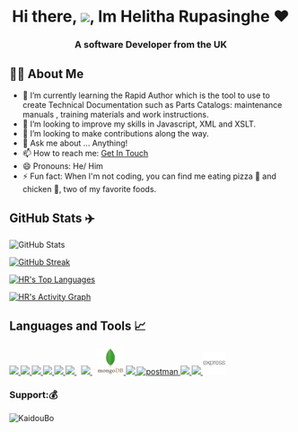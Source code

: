 <h1 align="center">Hi there, <img src="https://raw.githubusercontent.com/MartinHeinz/MartinHeinz/master/wave.gif" width="30px">, Im Helitha Rupasinghe ❤️ </h1>
<h3 align="center">A software Developer from the UK</h3>


## 🙋‍♂️ About Me 

<!-- - 🔭 I’m currently working on  -->
- 🌱 I’m currently learning the Rapid Author which is the tool to use to create Technical Documentation such as Parts Catalogs: maintenance manuals , training materials and work instructions. 
- 👯 I’m looking to improve my skills in Javascript, XML and XSLT. 
- 🤔 I’m looking to make contributions along the way. 
- 💬 Ask me about ... Anything! 
- 📫 How to reach me: [Get In Touch](providedByGatsby@outlook.com)
- 😄 Pronouns: He/ Him
- ⚡ Fun fact: When I'm not coding, you can find me eating pizza 🍕 and chicken 🍗, two of my favorite foods.


<!-- GitHub links--> 
## GitHub Stats ✈️
![GitHub Stats](https://github-readme-stats.vercel.app/api?username=JavascriptDon&theme=tokyonight)

[![GitHub Streak](https://github-readme-streak-stats.herokuapp.com?user=JavascriptDon&theme=tokyonight_duo&date_format=M%20j%5B%2C%20Y%5D)](https://git.io/streak-stats)

<!-- Language stat-->
<a href="https://github.com/JavascriptDon/github-readme-stats"><img alt="HR's Top Languages" src="https://github-readme-stats.vercel.app/api/top-langs/?username=JavascriptDon&langs_count=8&count_private=true&layout=compact&theme=react&hide_border=true&bg_color=0D1117" /></a>

<!-- Contribution stat-->
<a href="https://github.com/JavascriptDon/github-readme-activity-graph"><img alt="HR's Activity Graph" src="https://activity-graph.herokuapp.com/graph?username=JavascriptDon&bg_color=0D1117&color=5BCDEC&line=5BCDEC&point=FFFFFF&hide_border=true" /></a>


## Languages and Tools 📈

<p align="left"> 
    <a href="https://www.w3.org/html/" target="_blank"> <img src="https://img.icons8.com/color/48/000000/html-5.png"/> </a> 
    <a href="https://www.w3schools.com/css/" target="_blank"> <img src="https://img.icons8.com/color/48/000000/css3.png"/> </a> 
    <a href="https://getbootstrap.com" target="_blank"> <img src="https://img.icons8.com/color/48/000000/bootstrap.png"/> </a> 
    <a href="https://reactjs.org/" target="_blank"> <img src="https://img.icons8.com/color/48/000000/react-native.png"/> </a>
    <a href="https://developer.mozilla.org/en-US/docs/Web/JavaScript" target="_blank"> <img src="https://img.icons8.com/color/48/000000/javascript.png"/> </a> 
    <a style="padding-right:8px;" href="https://nodejs.org" target="_blank"> <img src="https://img.icons8.com/color/48/000000/nodejs.png"/> </a> 
    <a style="padding-right:8px;" href="https://www.mysql.com/" target="_blank"> <img src="https://img.icons8.com/fluent/50/000000/mysql-logo.png"/> </a>
    <a href="https://www.mongodb.com/" target="_blank"> <img src="https://raw.githubusercontent.com/devicons/devicon/master/icons/mongodb/mongodb-original-wordmark.svg" alt="mongodb" width="48" height="48"/> </a> 
    <a href="https://firebase.google.com/" target="_blank"> <img src="https://img.icons8.com/color/48/000000/firebase.png"/> </a> 
    <a href="https://postman.com" target="_blank"> <img src="https://www.vectorlogo.zone/logos/getpostman/getpostman-icon.svg" alt="postman" width="45" height="45"/> </a>   
    <a href="https://git-scm.com/" target="_blank"> <img src="https://img.icons8.com/color/48/000000/git.png"/> </a> 
    <a href="https://redux.js.org" target="_blank"> <img src="https://img.icons8.com/color/48/000000/redux.png"/> </a>
    <a href="https://expressjs.com" target="_blank"> <img src="https://raw.githubusercontent.com/devicons/devicon/master/icons/express/express-original-wordmark.svg" alt="express" width="40" height="40"/> </a>

</p>

<h3 align="left">Support:💰</h3>
<p><a href="https://www.buymeacoffee.com/KaidouBo"> <img align="left" src="https://cdn.buymeacoffee.com/buttons/v2/default-yellow.png" height="50" width="210" alt="KaidouBo" /></a></p><br><br>
